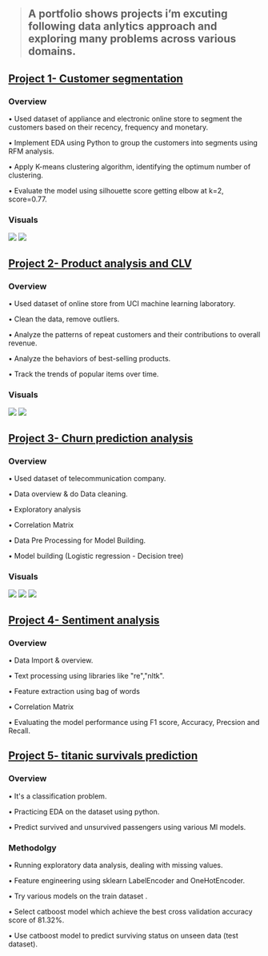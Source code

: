 > ## A portfolio shows projects i’m excuting following data anlytics approach and exploring many problems across various domains.

## [**Project 1- Customer segmentation**](https://github.com/egtef/customer-segmentation)
### Overview
•	Used dataset of appliance and electronic online store to segment the customers based on their recency, frequency and monetary.

•	Implement EDA using Python to group the customers into segments using RFM analysis. 

•	Apply K-means clustering algorithm, identifying the optimum number of clustering.

•	Evaluate the model using silhouette score getting elbow at k=2, score=0.77.

### Visuals
![](/images/segmentation.png)  ![](/images/customer-seg-1.png)


## [**Project 2- Product analysis and CLV**](https://github.com/egtef/products-clv)
### Overview
•	Used dataset of online store from UCI machine learning laboratory.

•	Clean the data, remove outliers. 

•	Analyze the patterns of repeat customers and their contributions to overall revenue.

•	Analyze the behaviors of best-selling products. 

•	Track the trends of popular items over time.  

### Visuals
![](/images/clv-1.png)  ![](/images/clv-2.png)


## [**Project 3- Churn prediction analysis**](https://github.com/egtef/Churn-prediction-analysis)
### Overview
•	Used dataset of telecommunication company.

•	Data overview & do Data cleaning. 

•	Exploratory analysis

•	Correlation Matrix

•	Data Pre Processing for Model Building.  

•	Model building (Logistic regression - Decision tree) 

### Visuals
![](/images/churn1.png)  ![](/images/churn2.png) ![](/images/churn3.png)


## [**Project 4- Sentiment analysis**](https://github.com/egtef/sentiment-analysis)
### Overview
•	Data Import & overview.

•	Text processing using libraries like "re","nltk". 

•	Feature extraction using bag of words

•	Correlation Matrix

•	Evaluating the model performance using F1 score, Accuracy, Precsion and Recall.  



## [**Project 5- titanic survivals prediction**](https://github.com/egtef/titanic-survivals-prediction)
### Overview
• It's a classification problem. 

• Practicing EDA on the dataset using python.

• Predict survived and unsurvived passengers using various Ml models.

### Methodolgy
• Running exploratory data analysis, dealing with missing values.

• Feature engineering using sklearn LabelEncoder and OneHotEncoder.

• Try various models on the train dataset .

• Select catboost model which achieve the best cross validation accuracy score of 81.32%.

• Use catboost model to predict surviving status on unseen data (test dataset).
